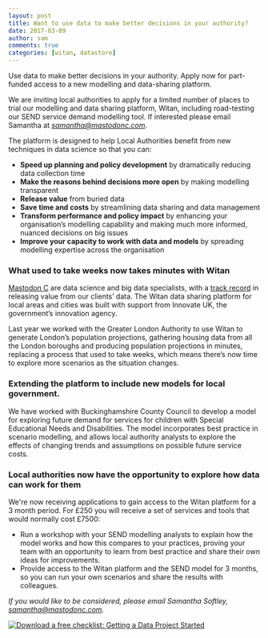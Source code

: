 ```yaml
---
layout: post
title: Want to use data to make better decisions in your authority?
date: 2017-03-09
author: sam
comments: true
categories: [witan, datastore]
---
```

Use data to make better decisions in your authority. Apply now for part-funded access to a new modelling and data-sharing platform.
<!--more-->

We are inviting local authorities to apply for a limited number of
places to trial our modelling and data sharing platform, Witan,
including road-testing our SEND service demand modelling tool. If
interested please email Samantha at
<a href="mailto:samantha@mastodonc.com"><i>samantha@mastodonc.com</i></a>.

The platform is designed to help Local Authorities benefit from new techniques in data science so that you can:

 - <b>Speed up planning and policy development</b> by dramatically reducing data collection time
 - <b>Make the reasons behind decisions more open</b> by making modelling transparent
 - <b>Release value</b> from buried data
 - <b>Save time and costs</b> by streamlining data sharing and data management
 - <b>Transform performance and policy impact</b> by enhancing your organisation’s modelling capability and making much more informed, nuanced decisions on big issues
 - <b>Improve your capacity to work with data and models</b> by spreading modelling expertise across the organisation

### What used to take weeks now takes minutes with Witan

<a href="http://www.mastodonc.com">Mastodon C</a> are data science and
big data specialists, with a <a href="http://www.mastodonc.com/casestudies/">track record</a> in
releasing value from our clients’ data. The Witan data sharing
platform for local areas and cities was built with support from
Innovate UK, the government’s innovation agency.

Last year we worked with the Greater London Authority to use Witan to
generate London’s population projections, gathering housing data from
all the London boroughs and producing population projections in
minutes, replacing a process that used to take weeks, which means
there’s now time to explore more scenarios as the situation changes.

### Extending the platform to include new models for local government.

We have worked with Buckinghamshire County Council to develop a model
for exploring future demand for services for children with Special
Educational Needs and Disabilities. The model incorporates best
practice in scenario modelling, and allows local authority analysts to
explore the effects of changing trends and assumptions on possible
future service costs.


### Local authorities now have the opportunity to explore how data can work for them

We're now receiving applications to gain access to the Witan platform for a 3 month period. For £250 you will receive a set of services and tools that would normally cost £7500:

 - Run a workshop with your SEND modelling analysts to explain how the model works and how this compares to your practices, proving your team with an opportunity to learn from best practice and share their own ideas for improvements.
 - Provide access to the Witan platform and the SEND model for 3 months, so you can run your own scenarios and share the results with colleagues.


<i>If you would like to be considered, please email Samantha Softley, <a href="mailto:samantha@mastodonc.com">samantha@mastodonc.com</a>.</i>

<!--HubSpot Call-to-Action Code --><span class="hs-cta-wrapper" id="hs-cta-wrapper-2d5848d9-00d4-4807-8040-ee03471d6f27"><span class="hs-cta-node hs-cta-2d5848d9-00d4-4807-8040-ee03471d6f27" id="hs-cta-2d5848d9-00d4-4807-8040-ee03471d6f27"><!--[if lte IE 8]><div id="hs-cta-ie-element"></div><![endif]--><a href="https://cta-redirect.hubspot.com/cta/redirect/3461032/2d5848d9-00d4-4807-8040-ee03471d6f27"  target="_blank" ><img class="hs-cta-img" id="hs-cta-img-2d5848d9-00d4-4807-8040-ee03471d6f27" style="border-width:0px;" src="https://no-cache.hubspot.com/cta/default/3461032/2d5848d9-00d4-4807-8040-ee03471d6f27.png"  alt="Download a free checklist: Getting a Data Project Started"/></a><!-- end HubSpot Call-to-Action Code -->
